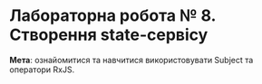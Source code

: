 # Лабораторна робота № 8. Створення state-сервісу

**Мета**:
ознайомитися та навчитися використовувати Subject та
оператори RxJS.
